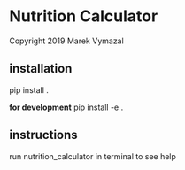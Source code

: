 # Nutrition Calculator
Copyright 2019 Marek Vymazal

## installation
pip install .

__for development__
pip install -e .

## instructions
run nutrition_calculator in terminal to see help
